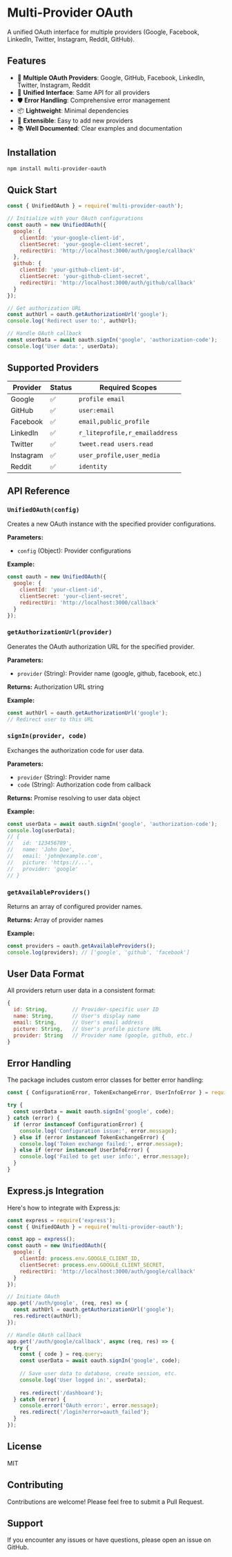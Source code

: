 # Multi-Provider OAuth

A unified OAuth interface for multiple providers (Google, Facebook, LinkedIn, Twitter, Instagram, Reddit, GitHub).

## Features

- 🔐 **Multiple OAuth Providers**: Google, GitHub, Facebook, LinkedIn, Twitter, Instagram, Reddit
- 🎯 **Unified Interface**: Same API for all providers
- 🛡️ **Error Handling**: Comprehensive error management
- 📦 **Lightweight**: Minimal dependencies
- 🔧 **Extensible**: Easy to add new providers
- 📚 **Well Documented**: Clear examples and documentation

## Installation

```bash
npm install multi-provider-oauth
```

## Quick Start

```javascript
const { UnifiedOAuth } = require('multi-provider-oauth');

// Initialize with your OAuth configurations
const oauth = new UnifiedOAuth({
  google: {
    clientId: 'your-google-client-id',
    clientSecret: 'your-google-client-secret',
    redirectUri: 'http://localhost:3000/auth/google/callback'
  },
  github: {
    clientId: 'your-github-client-id',
    clientSecret: 'your-github-client-secret',
    redirectUri: 'http://localhost:3000/auth/github/callback'
  }
});

// Get authorization URL
const authUrl = oauth.getAuthorizationUrl('google');
console.log('Redirect user to:', authUrl);

// Handle OAuth callback
const userData = await oauth.signIn('google', 'authorization-code');
console.log('User data:', userData);
```

## Supported Providers

| Provider | Status | Required Scopes |
|----------|--------|-----------------|
| Google | ✅ | `profile email` |
| GitHub | ✅ | `user:email` |
| Facebook | ✅ | `email,public_profile` |
| LinkedIn | ✅ | `r_liteprofile,r_emailaddress` |
| Twitter | ✅ | `tweet.read users.read` |
| Instagram | ✅ | `user_profile,user_media` |
| Reddit | ✅ | `identity` |

## API Reference

### `UnifiedOAuth(config)`

Creates a new OAuth instance with the specified provider configurations.

**Parameters:**
- `config` (Object): Provider configurations

**Example:**
```javascript
const oauth = new UnifiedOAuth({
  google: {
    clientId: 'your-client-id',
    clientSecret: 'your-client-secret',
    redirectUri: 'http://localhost:3000/callback'
  }
});
```

### `getAuthorizationUrl(provider)`

Generates the OAuth authorization URL for the specified provider.

**Parameters:**
- `provider` (String): Provider name (google, github, facebook, etc.)

**Returns:** Authorization URL string

**Example:**
```javascript
const authUrl = oauth.getAuthorizationUrl('google');
// Redirect user to this URL
```

### `signIn(provider, code)`

Exchanges the authorization code for user data.

**Parameters:**
- `provider` (String): Provider name
- `code` (String): Authorization code from callback

**Returns:** Promise resolving to user data object

**Example:**
```javascript
const userData = await oauth.signIn('google', 'authorization-code');
console.log(userData);
// {
//   id: '123456789',
//   name: 'John Doe',
//   email: 'john@example.com',
//   picture: 'https://...',
//   provider: 'google'
// }
```

### `getAvailableProviders()`

Returns an array of configured provider names.

**Returns:** Array of provider names

**Example:**
```javascript
const providers = oauth.getAvailableProviders();
console.log(providers); // ['google', 'github', 'facebook']
```

## User Data Format

All providers return user data in a consistent format:

```javascript
{
  id: String,        // Provider-specific user ID
  name: String,      // User's display name
  email: String,     // User's email address
  picture: String,   // User's profile picture URL
  provider: String   // Provider name (google, github, etc.)
}
```

## Error Handling

The package includes custom error classes for better error handling:

```javascript
const { ConfigurationError, TokenExchangeError, UserInfoError } = require('multi-provider-oauth');

try {
  const userData = await oauth.signIn('google', code);
} catch (error) {
  if (error instanceof ConfigurationError) {
    console.log('Configuration issue:', error.message);
  } else if (error instanceof TokenExchangeError) {
    console.log('Token exchange failed:', error.message);
  } else if (error instanceof UserInfoError) {
    console.log('Failed to get user info:', error.message);
  }
}
```

## Express.js Integration

Here's how to integrate with Express.js:

```javascript
const express = require('express');
const { UnifiedOAuth } = require('multi-provider-oauth');

const app = express();
const oauth = new UnifiedOAuth({
  google: {
    clientId: process.env.GOOGLE_CLIENT_ID,
    clientSecret: process.env.GOOGLE_CLIENT_SECRET,
    redirectUri: 'http://localhost:3000/auth/google/callback'
  }
});

// Initiate OAuth
app.get('/auth/google', (req, res) => {
  const authUrl = oauth.getAuthorizationUrl('google');
  res.redirect(authUrl);
});

// Handle OAuth callback
app.get('/auth/google/callback', async (req, res) => {
  try {
    const { code } = req.query;
    const userData = await oauth.signIn('google', code);
    
    // Save user data to database, create session, etc.
    console.log('User logged in:', userData);
    
    res.redirect('/dashboard');
  } catch (error) {
    console.error('OAuth error:', error.message);
    res.redirect('/login?error=oauth_failed');
  }
});
```

## License

MIT

## Contributing

Contributions are welcome! Please feel free to submit a Pull Request.

## Support

If you encounter any issues or have questions, please open an issue on GitHub.
